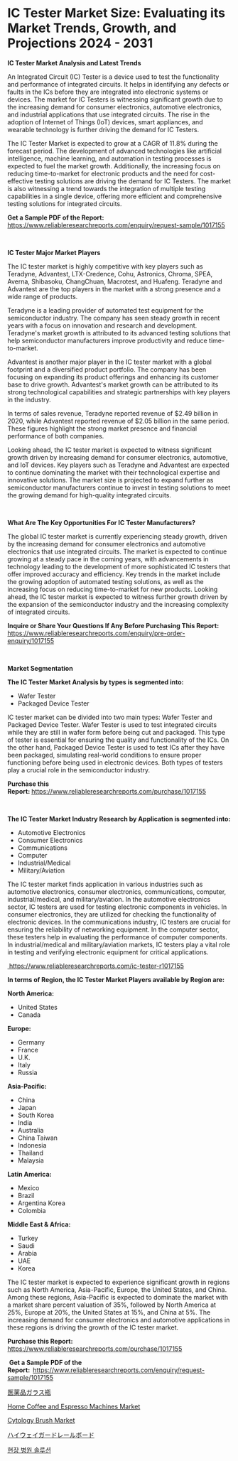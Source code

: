 <p><h1>IC Tester Market Size: Evaluating its Market Trends, Growth, and Projections 2024 - 2031</h1></p><p><strong>IC Tester Market Analysis and Latest Trends</strong></p>
<p><p>An Integrated Circuit (IC) Tester is a device used to test the functionality and performance of integrated circuits. It helps in identifying any defects or faults in the ICs before they are integrated into electronic systems or devices. The market for IC Testers is witnessing significant growth due to the increasing demand for consumer electronics, automotive electronics, and industrial applications that use integrated circuits. The rise in the adoption of Internet of Things (IoT) devices, smart appliances, and wearable technology is further driving the demand for IC Testers.</p><p>The IC Tester Market is expected to grow at a CAGR of 11.8% during the forecast period. The development of advanced technologies like artificial intelligence, machine learning, and automation in testing processes is expected to fuel the market growth. Additionally, the increasing focus on reducing time-to-market for electronic products and the need for cost-effective testing solutions are driving the demand for IC Testers. The market is also witnessing a trend towards the integration of multiple testing capabilities in a single device, offering more efficient and comprehensive testing solutions for integrated circuits.</p></p>
<p><strong>Get a Sample PDF of the Report:&nbsp;</strong> <a href="https://www.reliableresearchreports.com/enquiry/request-sample/1017155">https://www.reliableresearchreports.com/enquiry/request-sample/1017155</a></p>
<p>&nbsp;</p>
<p><strong>IC Tester Major Market Players</strong></p>
<p><p>The IC tester market is highly competitive with key players such as Teradyne, Advantest, LTX-Credence, Cohu, Astronics, Chroma, SPEA, Averna, Shibasoku, ChangChuan, Macrotest, and Huafeng. Teradyne and Advantest are the top players in the market with a strong presence and a wide range of products.</p><p>Teradyne is a leading provider of automated test equipment for the semiconductor industry. The company has seen steady growth in recent years with a focus on innovation and research and development. Teradyne's market growth is attributed to its advanced testing solutions that help semiconductor manufacturers improve productivity and reduce time-to-market.</p><p>Advantest is another major player in the IC tester market with a global footprint and a diversified product portfolio. The company has been focusing on expanding its product offerings and enhancing its customer base to drive growth. Advantest's market growth can be attributed to its strong technological capabilities and strategic partnerships with key players in the industry.</p><p>In terms of sales revenue, Teradyne reported revenue of $2.49 billion in 2020, while Advantest reported revenue of $2.05 billion in the same period. These figures highlight the strong market presence and financial performance of both companies.</p><p>Looking ahead, the IC tester market is expected to witness significant growth driven by increasing demand for consumer electronics, automotive, and IoT devices. Key players such as Teradyne and Advantest are expected to continue dominating the market with their technological expertise and innovative solutions. The market size is projected to expand further as semiconductor manufacturers continue to invest in testing solutions to meet the growing demand for high-quality integrated circuits.</p></p>
<p>&nbsp;</p>
<p><strong>What Are The Key Opportunities For IC Tester Manufacturers?</strong></p>
<p><p>The global IC tester market is currently experiencing steady growth, driven by the increasing demand for consumer electronics and automotive electronics that use integrated circuits. The market is expected to continue growing at a steady pace in the coming years, with advancements in technology leading to the development of more sophisticated IC testers that offer improved accuracy and efficiency. Key trends in the market include the growing adoption of automated testing solutions, as well as the increasing focus on reducing time-to-market for new products. Looking ahead, the IC tester market is expected to witness further growth driven by the expansion of the semiconductor industry and the increasing complexity of integrated circuits.</p></p>
<p><strong>Inquire or Share Your Questions If Any Before Purchasing This Report:</strong> <a href="https://www.reliableresearchreports.com/enquiry/pre-order-enquiry/1017155">https://www.reliableresearchreports.com/enquiry/pre-order-enquiry/1017155</a></p>
<p>&nbsp;</p>
<p><strong>Market Segmentation</strong></p>
<p><strong>The IC Tester Market Analysis by types is segmented into:</strong></p>
<p><ul><li>Wafer Tester</li><li>Packaged Device Tester</li></ul></p>
<p><p>IC tester market can be divided into two main types: Wafer Tester and Packaged Device Tester. Wafer Tester is used to test integrated circuits while they are still in wafer form before being cut and packaged. This type of tester is essential for ensuring the quality and functionality of the ICs. On the other hand, Packaged Device Tester is used to test ICs after they have been packaged, simulating real-world conditions to ensure proper functioning before being used in electronic devices. Both types of testers play a crucial role in the semiconductor industry.</p></p>
<p><strong>Purchase this Report:&nbsp;</strong><a href="https://www.reliableresearchreports.com/purchase/1017155">https://www.reliableresearchreports.com/purchase/1017155</a></p>
<p>&nbsp;</p>
<p><strong>The IC Tester Market Industry Research by Application is segmented into:</strong></p>
<p><ul><li>Automotive Electronics</li><li>Consumer Electronics</li><li>Communications</li><li>Computer</li><li>Industrial/Medical</li><li>Military/Aviation</li></ul></p>
<p><p>The IC tester market finds application in various industries such as automotive electronics, consumer electronics, communications, computer, industrial/medical, and military/aviation. In the automotive electronics sector, IC testers are used for testing electronic components in vehicles. In consumer electronics, they are utilized for checking the functionality of electronic devices. In the communications industry, IC testers are crucial for ensuring the reliability of networking equipment. In the computer sector, these testers help in evaluating the performance of computer components. In industrial/medical and military/aviation markets, IC testers play a vital role in testing and verifying electronic equipment for critical applications.</p></p>
<p><a href="https://www.reliableresearchreports.com/ic-tester-r1017155">&nbsp;https://www.reliableresearchreports.com/ic-tester-r1017155</a></p>
<p><strong>In terms of Region, the IC Tester Market Players available by Region are:</strong></p>
<p>
    <p> <strong> North America: </strong>
        <ul>
            <li>United States</li>
            <li>Canada</li>
        </ul>
        </p> 
    <p> <strong> Europe: </strong>
        <ul>
            <li>Germany</li>
            <li>France</li>
            <li>U.K.</li>
            <li>Italy</li>
            <li>Russia</li>
        </ul>
        </p> 
    <p> <strong> Asia-Pacific: </strong>
        <ul>
            <li>China</li>
            <li>Japan</li>
            <li>South Korea</li>
            <li>India</li>
            <li>Australia</li>
            <li>China Taiwan</li>
            <li>Indonesia</li>
            <li>Thailand</li>
            <li>Malaysia</li>
        </ul>
        </p> 
    <p> <strong> Latin America: </strong>
        <ul>
            <li>Mexico</li>
            <li>Brazil</li>
            <li>Argentina Korea</li>
            <li>Colombia</li>
        </ul>
        </p> 
    <p> <strong> Middle East & Africa: </strong>
        <ul>
            <li>Turkey</li>
            <li>Saudi</li>
            <li>Arabia</li>
            <li>UAE</li>
            <li>Korea</li>
        </ul>
    </p>
    </p>
<p><p>The IC tester market is expected to experience significant growth in regions such as North America, Asia-Pacific, Europe, the United States, and China. Among these regions, Asia-Pacific is expected to dominate the market with a market share percent valuation of 35%, followed by North America at 25%, Europe at 20%, the United States at 15%, and China at 5%. The increasing demand for consumer electronics and automotive applications in these regions is driving the growth of the IC tester market.</p></p>
<p><strong>Purchase this Report: </strong><a href="https://www.reliableresearchreports.com/purchase/1017155">https://www.reliableresearchreports.com/purchase/1017155</a></p>
<p>&nbsp;<strong>Get a Sample PDF of the Report:&nbsp;&nbsp;</strong><a href="https://www.reliableresearchreports.com/enquiry/request-sample/1017155">https://www.reliableresearchreports.com/enquiry/request-sample/1017155</a></p>
<p><strong></strong></p>
<p><p><a href="https://github.com/Sophiaard2003/Market-Research-Report-List-1/blob/main/416489087349.md">医薬品ガラス瓶</a></p><p><a href="https://issuu.com/reportprime-2/docs/home-coffee-and-espresso-machines-market-size-2030">Home Coffee and Espresso Machines Market</a></p><p><a href="https://github.com/LaceyZemlak1/Market-Research-Report-List-1/blob/main/cytology-brush-market.md">Cytology Brush Market</a></p><p><a href="https://github.com/hilmi-2a/Market-Research-Report-List-1/blob/main/204519487348.md">ハイウェイガードレールボード</a></p><p><a href="https://github.com/ROBERTS65DAVID/Market-Research-Report-List-1/blob/main/451189080380.md">현장 병원 솔루션</a></p></p>